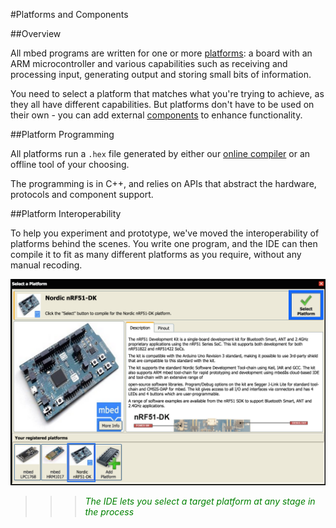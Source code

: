 #Platforms and Components

##Overview

All mbed programs are written for one or more [platforms](http://developer.mbed.org/platforms/): a board with an ARM microcontroller and various capabilities such as receiving and processing input, generating output and storing small bits of information. 

You need to select a platform that matches what you're trying to achieve, as they all have different capabilities. But platforms don't have to be used on their own - you can add external [components](http://developer.mbed.org/components/) to enhance functionality.

##Platform Programming

All platforms run a `.hex` file generated by either our [online compiler](https://developer.mbed.org/compiler/) or an offline tool of your choosing. 

The programming is in C++, and relies on APIs that abstract the hardware, protocols and component support.

##Platform Interoperability 

To help you experiment and prototype, we've moved the interoperability of platforms behind the scenes. You write one program, and the IDE can then compile it to fit as many different platforms as you require, without any manual recoding.

![Multiple platforms](/1_Getting_Started/Images/IDE_Select_Platform.png "The IDE lets you select a target platform at any stage in the process")
>>><span style="color:green;">*The IDE lets you select a target platform at any stage in the process*</span>


